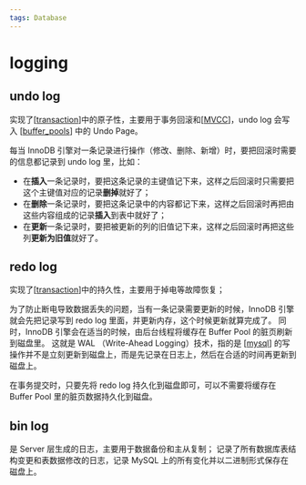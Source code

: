 ```yaml
---
tags: Database
---
```


# logging

## undo log

实现了[[transaction]]中的原子性，主要用于事务回滚和[[MVCC]]，undo log 会写入 [[buffer_pools]] 中的 Undo Page。

每当 InnoDB 引擎对一条记录进行操作（修改、删除、新增）时，要把回滚时需要的信息都记录到 undo log 里，比如：

- 在**插入**一条记录时，要把这条记录的主键值记下来，这样之后回滚时只需要把这个主键值对应的记录**删掉**就好了；
- 在**删除**一条记录时，要把这条记录中的内容都记下来，这样之后回滚时再把由这些内容组成的记录**插入**到表中就好了；
- 在**更新**一条记录时，要把被更新的列的旧值记下来，这样之后回滚时再把这些列**更新为旧值**就好了。

## redo log

实现了[[transaction]]中的持久性，主要用于掉电等故障恢复；

为了防止断电导致数据丢失的问题，当有一条记录需要更新的时候，InnoDB 引擎就会先把记录写到 redo log 里面，并更新内存，这个时候更新就算完成了。
同时，InnoDB 引擎会在适当的时候，由后台线程将缓存在 Buffer Pool 的脏页刷新到磁盘里。
这就是 WAL （Write-Ahead Logging）技术，指的是 [[mysql]] 的写操作并不是立刻更新到磁盘上，而是先记录在日志上，然后在合适的时间再更新到磁盘上。

在事务提交时，只要先将 redo log 持久化到磁盘即可，可以不需要将缓存在 Buffer Pool 里的脏页数据持久化到磁盘。

## bin log

是 Server 层生成的日志，主要用于数据备份和主从复制；
记录了所有数据库表结构变更和表数据修改的日志，记录 MySQL 上的所有变化并以二进制形式保存在磁盘上。

[//begin]: # "Autogenerated link references for markdown compatibility"
[transaction]: transaction.md "transaction"
[MVCC]: MVCC.md "MVCC"
[buffer_pools]: buffer_pools.md "buffer pools"
[mysql]: ../sql/mysql.md "mysql"
[//end]: # "Autogenerated link references"
